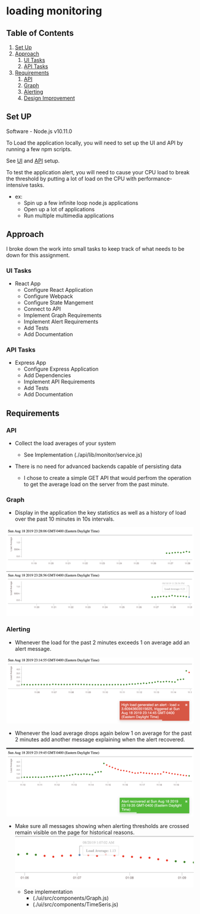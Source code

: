 # loading monitoring

## Table of Contents

1. [Set Up](#set-up)
2. [Approach](#approach)
    1. [UI Tasks](#ui-tasks)
    2. [API Tasks](#api-tasks)
3. [Requirements](#requirements)
    1. [API](#api)
    2. [Graph](#graph)
    3. [Alerting](#alerting)
    4. [Design Improvement](#design-improvement)

## Set UP

Software - Node.js v10.11.0

To Load the application locally, you will need to set up the UI and API by running a few npm scripts.

See [UI](./ui/README.md) and [API](./api/README.md) setup.

To test the application alert, you will need to cause your CPU load to break the threshold by putting a lot of load on the CPU with performance-intensive tasks.

* ex:
  * Spin up a few infinite loop node.js applications
  * Open up a lot of applications
  * Run multiple multimedia applications

## Approach

I broke down the work into small tasks to keep track of what needs to be down for this assignment.

### UI Tasks

* React App
  * Configure React Application
  * Configure Webpack
  * Configure State Mangement
  * Connect to API
  * Implement Graph Requirements
  * Implement Alert Requirements
  * Add Tests
  * Add Documentation

### API Tasks

* Express App
  * Configure Express Application
  * Add Dependencies
  * Implement API Requirements
  * Add Tests
  * Add Documentation

## Requirements

### API

* Collect the load averages of your system
  * See Implementation (./api/lib/monitor/service.js)

* There is no need for advanced backends capable of persisting data
  * I chose to create a simple GET API that would perfrom the operation to get the average load on the server from the past minute.

### Graph

* Display in the application the key statistics as well as a history of load over the past 10 minutes in 10s intervals.

![alt text](./docs/image/graph-01.png "Graph")
![alt text](./docs/image/graph-02.png "Graph with tooltip")

### Alerting

* Whenever the load for the past 2 minutes exceeds 1 on average add an alert message.

![alt text](./docs/image/alert-01.png "Alert Break")

* Whenever the load average drops again below 1 on average for the past 2 minutes add another message explaining when the alert recovered.

![alt text](./docs/image/alert-02.png "Alert Recover")

* Make sure all messages showing when alerting thresholds are crossed remain visible on the page for historical reasons.
![alt text](./docs/image/tool-tip-01.png "Tooltip close up")
  * See implementation
    * (./ui/src/components/Graph.js)
    * (./ui/src/components/TimeSeris.js)
